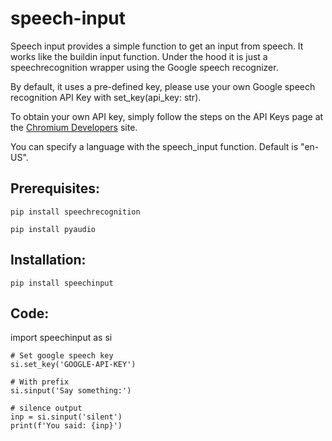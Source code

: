 # speech-input
Speech input provides a simple function to get an input from speech. It works like the buildin input function.
Under the hood it is just a speechrecognition wrapper using the Google speech recognizer.

By default, it uses a pre-defined key, please use your own Google speech recognition API Key with set_key(api_key: str).

To obtain your own API key, simply follow the steps on the API Keys page at the [Chromium Developers](https://www.chromium.org/developers/how-tos/api-keys/) site.

You can specify a language with the speech_input function. Default is "en-US".

## Prerequisites:
`pip install speechrecognition`

`pip install pyaudio`

## Installation:
`pip install speechinput`

## Code:
import speechinput as si
```
# Set google speech key
si.set_key('GOOGLE-API-KEY')

# With prefix
si.sinput('Say something:')

# silence output
inp = si.sinput('silent')
print(f'You said: {inp}')
```